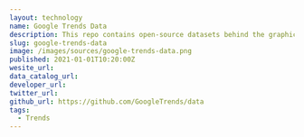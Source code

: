 ```yaml
---
layout: technology
name: Google Trends Data
description: This repo contains open-source datasets behind the graphics, interactives, and analyses at Google Trends. Every day we will add new datasets behind our graphics and charts.
slug: google-trends-data
image: /images/sources/google-trends-data.png
published: 2021-01-01T10:20:00Z
wesite_url:
data_catalog_url:
developer_url:
twitter_url:
github_url: https://github.com/GoogleTrends/data
tags:
  - Trends
---
```

